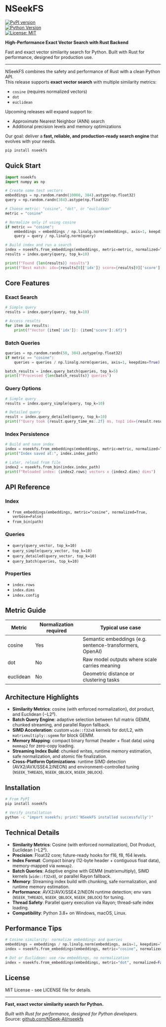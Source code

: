 # NSeekFS

[![PyPI version](https://badge.fury.io/py/nseekfs.svg)](https://pypi.org/project/nseekfs)  
[![Python Version](https://img.shields.io/badge/python-3.8%2B-blue.svg)](https://python.org)  
[![License: MIT](https://img.shields.io/badge/License-MIT-yellow.svg)](https://opensource.org/licenses/MIT)

**High-Performance Exact Vector Search with Rust Backend**

Fast and exact vector similarity search for Python. Built with Rust for performance, designed for production use.

---

NSeekFS combines the safety and performance of Rust with a clean Python API.  
This release supports **exact vector search** with multiple similarity metrics:

- `cosine` (requires normalized vectors)  
- `dot`  
- `euclidean`  

Upcoming releases will expand support to:  
- Approximate Nearest Neighbor (ANN) search  
- Additional precision levels and memory optimizations  

Our goal: deliver a **fast, reliable, and production-ready search engine** that evolves with your needs.

```bash
pip install nseekfs
```

## Quick Start

```python
import nseekfs
import numpy as np

# Create some test vectors
embeddings = np.random.randn(10000, 384).astype(np.float32)
query = np.random.randn(384).astype(np.float32)

# Choose metric: "cosine", "dot", or "euclidean"
metric = "cosine"

# Normalize only if using cosine
if metric == "cosine":
    embeddings = embeddings / np.linalg.norm(embeddings, axis=1, keepdims=True)
    query = query / np.linalg.norm(query)

# Build index and run a search
index = nseekfs.from_embeddings(embeddings, metric=metric, normalized=True)
results = index.query(query, top_k=10)

print(f"Found {len(results)} results")
print(f"Best match: idx={results[0]['idx']} score={results[0]['score']:.3f}")
```

## Core Features

### Exact Search

```python
# Simple query
results = index.query(query, top_k=10)

# Access results
for item in results:
    print(f"Vector {item['idx']}: {item['score']:.6f}")
```

### Batch Queries

```python
queries = np.random.randn(50, 384).astype(np.float32)
if metric == "cosine":
    queries = queries / np.linalg.norm(queries, axis=1, keepdims=True)

batch_results = index.query_batch(queries, top_k=5)
print(f"Processed {len(batch_results)} queries")
```

### Query Options

```python
# Simple query
results = index.query_simple(query, top_k=10)

# Detailed query
result = index.query_detailed(query, top_k=10)
print(f"Query took {result.query_time_ms:.2f} ms, top1 idx={result.results[0]['idx']}")
```

### Index Persistence

```python
# Build and save index
index = nseekfs.from_embeddings(embeddings, metric=metric, normalized=True)
print("Index saved at:", index.index_path)

# Later, reload from file
index2 = nseekfs.from_bin(index.index_path)
print(f"Reloaded index: {index2.rows} vectors x {index2.dims} dims")
```

## API Reference

### Index

* `from_embeddings(embeddings, metric="cosine", normalized=True, verbose=False)`
* `from_bin(path)`

### Queries

* `query(query_vector, top_k=10)`
* `query_simple(query_vector, top_k=10)`
* `query_detailed(query_vector, top_k=10)`
* `query_batch(queries, top_k=10)`

### Properties

* `index.rows`
* `index.dims`
* `index.config`

## Metric Guide

| Metric     | Normalization required | Typical use case                         |
|------------|-------------------------|------------------------------------------|
| cosine     | Yes                     | Semantic embeddings (e.g. sentence-transformers, OpenAI) |
| dot        | No                      | Raw model outputs where scale carries meaning |
| euclidean  | No                      | Geometric distance or clustering tasks    |

## Architecture Highlights

- **Similarity Metrics**: cosine (with enforced normalization), dot product, and Euclidean (−L2²).  
- **Batch Query Engine**: adaptive selection between full matrix GEMM, chunked streaming, and parallel Rayon fallback.  
- **SIMD Acceleration**: custom `wide::f32x8` kernels for dot/L2, with `matrixmultiply::sgemm` for block GEMM.  
- **Memory Mapping**: compact binary format (header + float data) using `memmap2` for zero-copy loading.  
- **Streaming Index Build**: chunked writes, runtime memory estimation, safe normalization, and atomic file finalization.  
- **Cross-Platform Optimizations**: runtime SIMD detection (AVX2/AVX/SSE4.2/NEON) and environment-controlled tuning (`NSEEK_THREADS`, `NSEEK_QBLOCK`, `NSEEK_DBLOCK`).  


## Installation

```bash
# From PyPI
pip install nseekfs

# Verify installation
python -c "import nseekfs; print('NSeekFS installed successfully')"
```

## Technical Details

- **Similarity Metrics**: Cosine (with enforced normalization), Dot Product, Euclidean (−L2²).  
- **Precision**: Float32 core; future-ready hooks for f16, f8, f64 levels.  
- **Index Format**: Compact binary (12-byte header + contiguous float data), memory-mapped via `memmap2`.  
- **Batch Queries**: Adaptive engine with GEMM (matrixmultiply), SIMD kernels (`wide::f32x8`), or parallel Rayon fallback.  
- **Memory**: Streaming index build with chunking, safe normalization, and runtime memory estimation.  
- **Performance**: AVX2/AVX/SSE4.2/NEON runtime detection; env vars (`NSEEK_THREADS`, `NSEEK_QBLOCK`, `NSEEK_DBLOCK`) for tuning.  
- **Thread Safety**: Parallel query execution via Rayon; thread-safe index loading.  
- **Compatibility**: Python 3.8+ on Windows, macOS, Linux.  
  

## Performance Tips

```python
# Cosine similarity: normalize embeddings and queries
embeddings = embeddings / np.linalg.norm(embeddings, axis=1, keepdims=True)
index = nseekfs.from_embeddings(embeddings, metric="cosine", normalized=True)

# Dot or Euclidean: use raw embeddings, no normalization
index = nseekfs.from_embeddings(embeddings, metric="dot", normalized=False)
```

## License

MIT License - see LICENSE file for details.

---

**Fast, exact vector similarity search for Python.**  

*Built with Rust for performance, designed for Python developers.*  
Source: [github.com/NSeek-AI/nseekfs](https://github.com/NSeek-AI/nseekfs)
